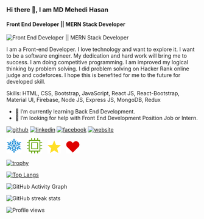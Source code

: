 ### Hi there 👋, I am MD Mehedi Hasan
#### Front End Developer || MERN Stack Developer
![Front End Developer || MERN Stack Developer](https://www.linkedin.com/in/md-mehedi11/detail/background-image/)

I am a Front-end Developer. I love technology and want to explore it. I want to be a software engineer. My dedication and hard work will bring me to success. I am doing competitive programming. I am improved my logical thinking by problem solving. I did problem solving on Hacker Rank online judge and codeforces. I hope this is benefited for me to the future for developed skill.

Skills: HTML, CSS, Bootstrap, JavaScript, React JS, React-Bootstrap, Material UI, Firebase, Node JS, Express JS, MongoDB, Redux

- 🌱 I’m currently learning Back End Development. 
- 🤔 I’m looking for help with Front End Development Position Job or Intern. 


[<img src='https://cdn.jsdelivr.net/npm/simple-icons@3.0.1/icons/github.svg' alt='github' height='40'>](https://github.com/MD-Mehedi-Hasan18111)  [<img src='https://cdn.jsdelivr.net/npm/simple-icons@3.0.1/icons/linkedin.svg' alt='linkedin' height='40'>](https://www.linkedin.com/in/https://www.linkedin.com/in/md-mehedi11/)  [<img src='https://cdn.jsdelivr.net/npm/simple-icons@3.0.1/icons/facebook.svg' alt='facebook' height='40'>](https://www.facebook.com/https://www.facebook.com/mh.raza.315)  [<img src='https://cdn.jsdelivr.net/npm/simple-icons@3.0.1/icons/icloud.svg' alt='website' height='40'>](https://md-mehedi-hasan-portfolio.netlify.app/)  

<a href='https://archiveprogram.github.com/'><img src='https://raw.githubusercontent.com/acervenky/animated-github-badges/master/assets/acbadge.gif' width='40' height='40'></a> <a href='https://docs.github.com/en/developers'><img src='https://raw.githubusercontent.com/acervenky/animated-github-badges/master/assets/devbadge.gif' width='40' height='40'></a> <a href='https://stars.github.com/'><img src='https://raw.githubusercontent.com/acervenky/animated-github-badges/master/assets/starbadge.gif' width='35' height='35'></a> <a href='https://docs.github.com/en/github/supporting-the-open-source-community-with-github-sponsors'><img src='https://raw.githubusercontent.com/acervenky/animated-github-badges/master/assets/sponsorbadge.gif' width='35' height='35'></a> 

[![trophy](https://github-profile-trophy.vercel.app/?username=MD-Mehedi-Hasan18111)](https://github.com/ryo-ma/github-profile-trophy)

[![Top Langs](https://github-readme-stats.vercel.app/api/top-langs/?username=MD-Mehedi-Hasan18111)](https://github.com/anuraghazra/github-readme-stats)

![GitHub Activity Graph](https://activity-graph.herokuapp.com/graph?username=MD-Mehedi-Hasan18111)  

![GitHub streak stats](https://github-readme-streak-stats.herokuapp.com/?user=MD-Mehedi-Hasan18111)  

![Profile views](https://gpvc.arturio.dev/MD-Mehedi-Hasan18111)  
